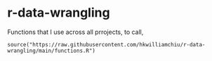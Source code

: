 # r-data-wrangling
Functions that I use across all prrojects, to call, <br />
```
source("https://raw.githubusercontent.com/hkwilliamchiu/r-data-wrangling/main/functions.R")
```
